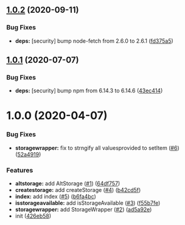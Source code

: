 ## [1.0.2](https://github.com/kotarella1110/typesafe-storage/compare/v1.0.1...v1.0.2) (2020-09-11)


### Bug Fixes

* **deps:** [security] bump node-fetch from 2.6.0 to 2.6.1 ([fd375a5](https://github.com/kotarella1110/typesafe-storage/commit/fd375a555d3405f197cb5ccf262805354c93197d))

## [1.0.1](https://github.com/kotarella1110/typesafe-storage/compare/v1.0.0...v1.0.1) (2020-07-07)


### Bug Fixes

* **deps:** [security] bump npm from 6.14.3 to 6.14.6 ([43ec414](https://github.com/kotarella1110/typesafe-storage/commit/43ec414359f814f32d653713476d5ed022b89d28))

# 1.0.0 (2020-04-07)


### Bug Fixes

* **storagewrapper:** fix to strngify all values​provided to setItem ([#6](https://github.com/kotarella1110/typesafe-storage/issues/6)) ([52a4919](https://github.com/kotarella1110/typesafe-storage/commit/52a4919f8df2f1ada4e55bcd798c426d7da142c5))


### Features

* **altstorage:** add AltStorage ([#1](https://github.com/kotarella1110/typesafe-storage/issues/1)) ([64df757](https://github.com/kotarella1110/typesafe-storage/commit/64df757a622829db4b46b4a94a03ba154ab6d827))
* **createstorage:** add createStorage ([#4](https://github.com/kotarella1110/typesafe-storage/issues/4)) ([b42cd5f](https://github.com/kotarella1110/typesafe-storage/commit/b42cd5fbabe1640166401decb3218f1d8b3643c8))
* **index:** add index ([#5](https://github.com/kotarella1110/typesafe-storage/issues/5)) ([b6fa4bc](https://github.com/kotarella1110/typesafe-storage/commit/b6fa4bceb655e56100cc296a560efcad40e315b4))
* **isstorageavailable:** add isStorageAvailable ([#3](https://github.com/kotarella1110/typesafe-storage/issues/3)) ([f55b7fe](https://github.com/kotarella1110/typesafe-storage/commit/f55b7fe40e3b9e590edc11ea8823a3a08754f847))
* **storagewrapper:** add StorageWrapper ([#2](https://github.com/kotarella1110/typesafe-storage/issues/2)) ([ad5a92e](https://github.com/kotarella1110/typesafe-storage/commit/ad5a92e02f74196e69f6c771791554db09c29df8))
* init ([426eb58](https://github.com/kotarella1110/typesafe-storage/commit/426eb589bc163e5fd9819edf6fc345b61366d52b))
